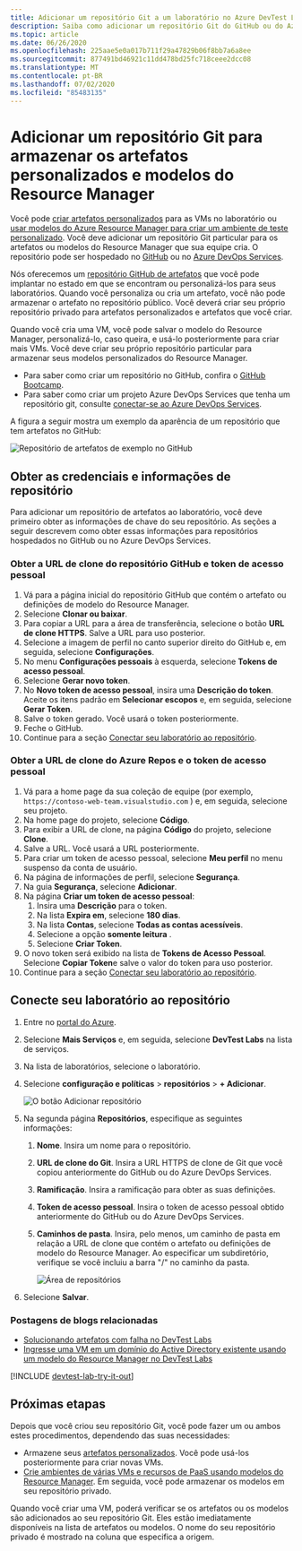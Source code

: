 ```yaml
---
title: Adicionar um repositório Git a um laboratório no Azure DevTest Labs | Microsoft Docs
description: Saiba como adicionar um repositório Git do GitHub ou do Azure DevOps Services à sua fonte de artefatos personalizados no Azure DevTest Labs.
ms.topic: article
ms.date: 06/26/2020
ms.openlocfilehash: 225aae5e0a017b711f29a47829b06f8bb7a6a8ee
ms.sourcegitcommit: 877491bd46921c11dd478bd25fc718ceee2dcc08
ms.translationtype: MT
ms.contentlocale: pt-BR
ms.lasthandoff: 07/02/2020
ms.locfileid: "85483135"
---
```

# <a name="add-a-git-repository-to-store-custom-artifacts-and-resource-manager-templates"></a>Adicionar um repositório Git para armazenar os artefatos personalizados e modelos do Resource Manager

Você pode [criar artefatos personalizados](devtest-lab-artifact-author.md) para as VMs no laboratório ou [usar modelos do Azure Resource Manager para criar um ambiente de teste personalizado](devtest-lab-create-environment-from-arm.md). Você deve adicionar um repositório Git particular para os artefatos ou modelos do Resource Manager que sua equipe cria. O repositório pode ser hospedado no [GitHub](https://github.com) ou no [Azure DevOps Services](https://visualstudio.com).

Nós oferecemos um [repositório GitHub de artefatos](https://github.com/Azure/azure-devtestlab/tree/master/Artifacts) que você pode implantar no estado em que se encontram ou personalizá-los para seus laboratórios. Quando você personaliza ou cria um artefato, você não pode armazenar o artefato no repositório público. Você deverá criar seu próprio repositório privado para artefatos personalizados e artefatos que você criar. 

Quando você cria uma VM, você pode salvar o modelo do Resource Manager, personalizá-lo, caso queira, e usá-lo posteriormente para criar mais VMs. Você deve criar seu próprio repositório particular para armazenar seus modelos personalizados do Resource Manager.  

* Para saber como criar um repositório no GitHub, confira o [GitHub Bootcamp](https://help.github.com/categories/bootcamp/).
* Para saber como criar um projeto Azure DevOps Services que tenha um repositório git, consulte [conectar-se ao Azure DevOps Services](https://www.visualstudio.com/get-started/setup/connect-to-visual-studio-online).

A figura a seguir mostra um exemplo da aparência de um repositório que tem artefatos no GitHub:  

![Repositório de artefatos de exemplo no GitHub](./media/devtest-lab-add-repo/devtestlab-github-artifact-repo-home.png)

## <a name="get-the-repository-information-and-credentials"></a>Obter as credenciais e informações de repositório
Para adicionar um repositório de artefatos ao laboratório, você deve primeiro obter as informações de chave do seu repositório. As seções a seguir descrevem como obter essas informações para repositórios hospedados no GitHub ou no Azure DevOps Services.

### <a name="get-the-github-repository-clone-url-and-personal-access-token"></a>Obter a URL de clone do repositório GitHub e token de acesso pessoal

1. Vá para a página inicial do repositório GitHub que contém o artefato ou definições de modelo do Resource Manager.
2. Selecione **Clonar ou baixar**.
3. Para copiar a URL para a área de transferência, selecione o botão **URL de clone HTTPS**. Salve a URL para uso posterior.
4. Selecione a imagem de perfil no canto superior direito do GitHub e, em seguida, selecione **Configurações**.
5. No menu **Configurações pessoais** à esquerda, selecione **Tokens de acesso pessoal**.
6. Selecione **Gerar novo token**.
7. No **Novo token de acesso pessoal**, insira uma **Descrição do token**. Aceite os itens padrão em **Selecionar escopos** e, em seguida, selecione **Gerar Token**.
8. Salve o token gerado. Você usará o token posteriormente.
9. Feche o GitHub.   
10. Continue para a seção [Conectar seu laboratório ao repositório](#connect-your-lab-to-the-repository).

### <a name="get-the-azure-repos-clone-url-and-personal-access-token"></a>Obter a URL de clone do Azure Repos e o token de acesso pessoal

1. Vá para a home page da sua coleção de equipe (por exemplo, `https://contoso-web-team.visualstudio.com` ) e, em seguida, selecione seu projeto.
2. Na home page do projeto, selecione **Código**.
3. Para exibir a URL de clone, na página **Código** do projeto, selecione **Clone**.
4. Salve a URL. Você usará a URL posteriormente.
5. Para criar um token de acesso pessoal, selecione **Meu perfil** no menu suspenso da conta de usuário.
6. Na página de informações de perfil, selecione **Segurança**.
7. Na guia **Segurança**, selecione **Adicionar**.
8. Na página **Criar um token de acesso pessoal**:
   1. Insira uma **Descrição** para o token.
   2. Na lista **Expira em**, selecione **180 dias**.
   3. Na lista **Contas**, selecione **Todas as contas acessíveis**.
   4. Selecione a opção **somente leitura** .
   5. Selecione **Criar Token**.
9. O novo token será exibido na lista de **Tokens de Acesso Pessoal**. Selecione **Copiar Token**e salve o valor do token para uso posterior.
10. Continue para a seção [Conectar seu laboratório ao repositório](#connect-your-lab-to-the-repository).

## <a name="connect-your-lab-to-the-repository"></a>Conecte seu laboratório ao repositório
1. Entre no [portal do Azure](https://go.microsoft.com/fwlink/p/?LinkID=525040).
2. Selecione **Mais Serviços** e, em seguida, selecione **DevTest Labs** na lista de serviços.
3. Na lista de laboratórios, selecione o laboratório. 
4. Selecione **configuração e políticas**  >  **repositórios**  >  **+ Adicionar**.

    ![O botão Adicionar repositório](./media/devtest-lab-add-repo/devtestlab-add-repo.png)
5. Na segunda página **Repositórios**, especifique as seguintes informações:
   1. **Nome**. Insira um nome para o repositório.
   2. **URL de clone do Git**. Insira a URL HTTPS de clone de Git que você copiou anteriormente do GitHub ou do Azure DevOps Services.
   3. **Ramificação**. Insira a ramificação para obter as suas definições.
   4. **Token de acesso pessoal**. Insira o token de acesso pessoal obtido anteriormente do GitHub ou do Azure DevOps Services.
   5. **Caminhos de pasta**. Insira, pelo menos, um caminho de pasta em relação a URL de clone que contém o artefato ou definições de modelo do Resource Manager. Ao especificar um subdiretório, verifique se você incluiu a barra "/" no caminho da pasta.

      ![Área de repositórios](./media/devtest-lab-add-repo/devtestlab-repo-blade.png)
6. Selecione **Salvar**.

### <a name="related-blog-posts"></a>Postagens de blogs relacionadas
* [Solucionando artefatos com falha no DevTest Labs](devtest-lab-troubleshoot-artifact-failure.md)
* [Ingresse uma VM em um domínio do Active Directory existente usando um modelo do Resource Manager no DevTest Labs](https://www.visualstudiogeeks.com/blog/DevOps/Join-a-VM-to-existing-AD-domain-using-ARM-template-AzureDevTestLabs)

[!INCLUDE [devtest-lab-try-it-out](../../includes/devtest-lab-try-it-out.md)]

## <a name="next-steps"></a>Próximas etapas
Depois que você criou seu repositório Git, você pode fazer um ou ambos estes procedimentos, dependendo das suas necessidades:
* Armazene seus [artefatos personalizados](devtest-lab-artifact-author.md). Você pode usá-los posteriormente para criar novas VMs.
* [Crie ambientes de várias VMs e recursos de PaaS usando modelos do Resource Manager](devtest-lab-create-environment-from-arm.md). Em seguida, você pode armazenar os modelos em seu repositório privado.

Quando você criar uma VM, poderá verificar se os artefatos ou os modelos são adicionados ao seu repositório Git. Eles estão imediatamente disponíveis na lista de artefatos ou modelos. O nome do seu repositório privado é mostrado na coluna que especifica a origem. 
